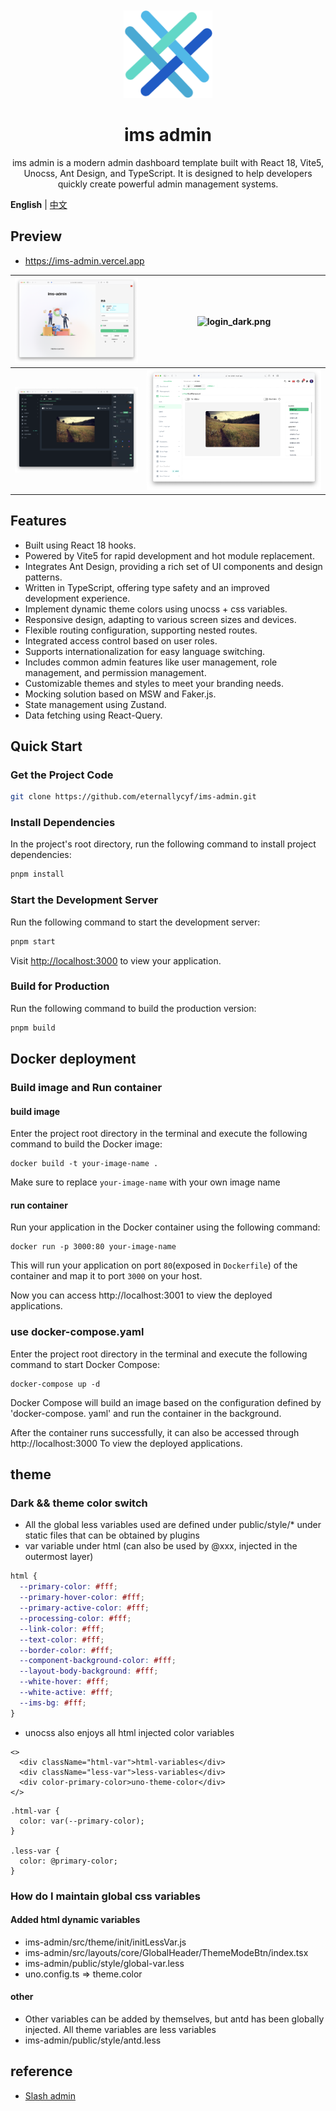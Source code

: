 <div align="center"> 
<br> 
<br>
<img src="https://raw.githubusercontent.com/eternallycyf/ims-admin/main/public/logo.png" height="140" />
<h1> ims admin </h1>
<p style="font-size: 14px">
  ims admin is a modern admin dashboard template built with React 18, Vite5, Unocss, Ant Design, and TypeScript. It is designed to help developers quickly create powerful admin management systems.
</p>
</div>

**English** | [中文](./README.zh-CN.md)


## Preview
+ https://ims-admin.vercel.app

|![login.png](https://raw.githubusercontent.com/eternallycyf/ims-admin/main/public/login.jpeg)|![login_dark.png](https://raw.githubusercontent.com/eternallycyf/ims-admin/main/public/login_dark.jpeg)
| ----------------------------------------------------------------- | ------------------------------------------------------------------- |
|![analysis.png](https://raw.githubusercontent.com/eternallycyf/ims-admin/main/public/analysis.png)|![workbench.png](https://raw.githubusercontent.com/eternallycyf/ims-admin/main/public/workbench.png)

## Features

- Built using React 18 hooks.
- Powered by Vite5 for rapid development and hot module replacement.
- Integrates Ant Design, providing a rich set of UI components and design patterns.
- Written in TypeScript, offering type safety and an improved development experience.
- Implement dynamic theme colors using unocss + css variables.
- Responsive design, adapting to various screen sizes and devices.
- Flexible routing configuration, supporting nested routes.
- Integrated access control based on user roles.
- Supports internationalization for easy language switching.
- Includes common admin features like user management, role management, and permission management.
- Customizable themes and styles to meet your branding needs.
- Mocking solution based on MSW and Faker.js.
- State management using Zustand.
- Data fetching using React-Query.

## Quick Start

### Get the Project Code

```bash
git clone https://github.com/eternallycyf/ims-admin.git
```

### Install Dependencies

In the project's root directory, run the following command to install project dependencies:

```bash
pnpm install
```

### Start the Development Server

Run the following command to start the development server:

```bash
pnpm start
```

Visit [http://localhost:3000](http://localhost:3000) to view your application.

### Build for Production

Run the following command to build the production version:

```bash
pnpm build
```

## Docker deployment


### Build image and Run container
#### build image
Enter the project root directory in the terminal and execute the following command to build the Docker image:
```
docker build -t your-image-name .
```
Make sure to replace `your-image-name` with your own image name 

#### run container
Run your application in the Docker container using the following command:
```
docker run -p 3000:80 your-image-name
```
This will run your application on port `80`(exposed in `Dockerfile`) of the container and map it to port `3000` on your host.

Now you can access http://localhost:3001 to view the deployed applications.

### use docker-compose.yaml
Enter the project root directory in the terminal and execute the following command to start Docker Compose:
```
docker-compose up -d
```
Docker Compose will build an image based on the configuration defined by 'docker-compose. yaml' and run the container in the background.

After the container runs successfully, it can also be accessed through http://localhost:3000 To view the deployed applications.


## theme

### Dark && theme color switch

- All the global less variables used are defined under public/style/\* under static files that can be obtained by plugins
- var variable under html (can also be used by @xxx, injected in the outermost layer)

```css
html {
  --primary-color: #fff;
  --primary-hover-color: #fff;
  --primary-active-color: #fff;
  --processing-color: #fff;
  --link-color: #fff;
  --text-color: #fff;
  --border-color: #fff;
  --component-background-color: #fff;
  --layout-body-background: #fff;
  --white-hover: #fff;
  --white-active: #fff;
  --ims-bg: #fff;
}
```

- unocss also enjoys all html injected color variables

```tsx
<>
  <div className="html-var">html-variables</div>
  <div className="less-var">less-variables</div>
  <div color-primary-color>uno-theme-color</div>
</>
```

```less
.html-var {
  color: var(--primary-color);
}

.less-var {
  color: @primary-color;
}
```

### How do I maintain global css variables

#### Added html dynamic variables

- ims-admin/src/theme/init/initLessVar.js
- ims-admin/src/layouts/core/GlobalHeader/ThemeModeBtn/index.tsx
- ims-admin/public/style/global-var.less
- uno.config.ts => theme.color

#### other

- Other variables can be added by themselves, but antd has been globally injected. All theme variables are less variables
- ims-admin/public/style/antd.less

## reference

- [Slash admin](https://github.com/d3george/slash-admin)